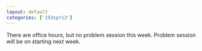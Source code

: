 ```yaml
---
layout: default
categories: ['153spr13']
---
```


There are office hours, but no problem session this week. Problem session will be on starting next week.
